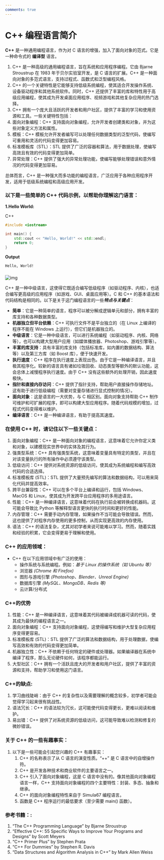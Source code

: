 ```yaml
---
comments: true
---
```

# C++ 编程语言简介



**C++** 是一种通用编程语言，作为对 C 语言的增强，加入了面向对象的范式。它是一种命令式的 **编译型** 语言。

1. C++ 是一种高级的通用编程语言，旨在系统和应用程序编程。它由 Bjarne Stroustrup 在 1983 年于贝尔实验室开发，是 C 语言的扩展。C++ 是一种面向对象的多范式语言，支持过程式、函数式和泛型编程风格。
2. C++ 的一个关键特性是它能够支持低级系统编程，使其适合开发操作系统、设备驱动程序和其他系统软件。同时，C++ 还提供了丰富的库和特性用于高级应用编程，使其成为开发桌面应用程序、视频游戏和其他复杂应用的热门选择。
3. C++ 拥有一个庞大且活跃的开发者和用户社区，提供了丰富的学习和使用资源和工具。一些关键特性包括：
4. 面向对象编程：C++ 支持面向对象编程，允许开发者创建类和对象，并为这些对象定义方法和属性。
5. 模板：C++ 模板允许开发者编写可以处理任何数据类型的泛型代码，使编写可重用和灵活的代码变得更加容易。
6. 标准模板库（STL）：STL 提供了广泛的容器和算法，用于数据处理，使编写高效且有效的代码变得更加简单。
7. 异常处理：C++ 提供了强大的异常处理功能，使编写能够处理错误和意外情况的代码变得更加容易。

总体而言，C++ 是一种强大而多功能的编程语言，广泛应用于各种应用程序开发，适用于低级系统编程和高级应用开发。

### 以下是一些简单的 C++ 代码示例，以帮助你理解这门语言：

**1.Hello World:**

C++

```cpp
#include <iostream>

int main() {
    std::cout << "Hello, World!" << std::endl;
    return 0;
}
```

**Output**

```
Hello, World!
```

###  

![img](https://media.geeksforgeeks.org/wp-content/cdn-uploads/20190430122723/cpp-program-compilation3-1024x375.png)

C++ 是一种中级语言，这使得它既适合编写低级程序（如驱动程序、内核），也适合编写更高级的应用程序（如游戏、GUI、桌面应用等）。C 和 C++ 的基本语法和代码结构是相同的。以下是关于这门编程语言的一些***特点与关键点***：

- **简单**：它是一种简单的语言，程序可以被分解成逻辑单元和部分，拥有丰富的库支持和各种数据类型。
- **机器独立但平台依赖**：C++ 可执行文件不是平台独立的（在 Linux 上编译的程序不能在 Windows 上运行），但它们是机器独立的。
- **中级语言**：它是一种中级语言，可以进行系统编程（如驱动程序、内核、网络等），也可以构建大型用户应用（如媒体播放器、Photoshop、游戏引擎等）。
- **丰富的库支持**：具有丰富的库支持（包括标准库，如内置的数据结构、算法等）以及第三方库（如 Boost 库），便于快速开发。
- **执行速度**：C++ 程序在执行速度上表现出色。由于它是一种编译语言，并且极其程序化。较新的语言具有诸如垃圾回收、动态类型等额外的默认功能，这会总体上减慢程序执行速度。由于 C++ 没有这些额外的处理开销，因此速度极快。
- **指针和直接内存访问**：C++ 提供了指针支持，帮助用户直接操作存储地址。这有助于进行低级编程（需要对变量存储进行显式控制的情况）。
- **面向对象**：这是语言的一大优势，与 C 相区别。面向对象支持帮助 C++ 制作可维护和可扩展的程序，即可以构建大型应用程序。随着代码规模的增加，过程式代码变得难以维护。
- **编译语言**：C++ 是一种编译语言，有助于提高其速度。

### 在使用 C++ 时，请记住以下一些关键点：

1. 面向对象编程：C++ 是一种面向对象的编程语言，这意味着它允许你定义类和对象，以建模现实世界中的实体及其行为。
2. 强类型系统：C++ 具有强类型系统，这意味着变量具有特定的类型，并且在对该变量执行的所有操作中必须遵守该类型。
3. 低级访问：C++ 提供对系统资源的低级访问，使其成为系统编程和编写高效代码的合适选择。
4. 标准模板库 (STL)：STL 提供了大量预先编写的算法和数据结构，可以用来简化代码并提高效率。
5. 跨平台兼容性：C++ 可以在多个平台上编译和运行，包括 Windows、MacOS 和 Linux，使其成为开发跨平台应用程序的多用途语言。
6. 性能：C++ 是一种编译语言，这意味着代码在执行前会被转换成机器码。这可能会导致比 Python 等解释型语言更快的执行时间和更好的性能。
7. 内存管理：C++ 需要手动内存管理，如果操作不当可能会导致错误。然而，这也提供了对程序内存使用的更多控制，从而实现更高效的内存使用。
8. 语法：C++ 的语法复杂，尤其对初学者来说可能难以学习。然而，随着实践和经验的积累，它会变得更易于理解和使用。

### **C++ 的应用领域：**

- C++ 在以下应用领域中有广泛的使用：
  - 操作系统与系统编程。例如：*基于 Linux 的操作系统（如 Ubuntu 等）*
  - 浏览器 *(Chrome 和 Firefox)*
  - 图形与游戏引擎 *(Photoshop、Blender、Unreal Engine)*
  - 数据库引擎 *(MySQL、MongoDB、Redis 等)*
  - 云计算/分布式

### C++的优势

1. 性能：C++ 是一种编译语言，这意味着其代码被编译成机器可读的代码，使其成为最快的编程语言之一。
2. 面向对象编程：C++ 支持面向对象编程，这使得编写和维护大型复杂应用程序变得更容易。
3. 标准模板库 (STL)：STL 提供了广泛的算法和数据结构，用于处理数据，使编写高效和有效的代码变得更加简单。
4. 机器独立性：C++ 不依赖于任何特定的硬件或处理器。如果编译器在系统中编译了程序，那么无论硬件如何，该程序都能运行。
5. 大型社区：C++ 拥有一个活跃且庞大的开发者和用户社区，提供了丰富的资源和支持，帮助学习和使用这门语言。

### C++的缺点:

1. 学习曲线陡峭：由于 C++ 的复杂性以及需要理解的概念较多，初学者可能会觉得学习起来很有挑战性。
2. 语法冗长：C++ 的语法较为冗长，这可能使代码变得更长，更难以阅读和维护。
3. 易出错：C++ 提供了对系统资源的低级访问，这可能导致难以检测和修复的微妙错误。

### 关于 C++ 的一些有趣事实：

1. 以下是一些可能会引起您兴趣的 C++ 有趣事实：
   1. C++ 的名称表示了从 C 语言的演变性质。“++” 是 C 语言中的自增操作符。
   2. C++ 是开发各种技术和商业软件的主要语言之一。
   3. C++ 引入了面向对象编程，这是 C 语言中没有的。像其他面向对象编程语言一样，C++ 支持面向对象编程的四个主要特性：封装、多态、抽象和继承。
   4. C++ 的面向对象编程特性来自于 Simula67 编程语言。
   5. 函数是 C++ 程序运行的最低要求（至少需要 main() 函数）。

### 参考书籍：:

1. “The C++ Programming Language” by Bjarne Stroustrup
2. “Effective C++: 55 Specific Ways to Improve Your Programs and Designs” by Scott Meyers
3. “C++ Primer Plus” by Stephen Prata
4. “C++ For Dummies” by Stephen R. Davis
5. “Data Structures and Algorithm Analysis in C++” by Mark Allen Weiss